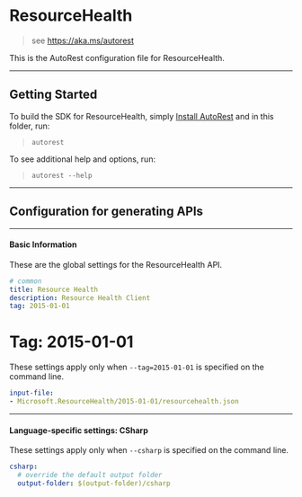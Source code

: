 # ResourceHealth
    
> see https://aka.ms/autorest

This is the AutoRest configuration file for ResourceHealth.



---
## Getting Started 
To build the SDK for ResourceHealth, simply [Install AutoRest](https://aka.ms/autorest/install) and in this folder, run:

> `autorest`

To see additional help and options, run:

> `autorest --help`
---

## Configuration for generating APIs


---
#### Basic Information 
These are the global settings for the ResourceHealth API.

``` yaml
# common 
title: Resource Health
description: Resource Health Client
tag: 2015-01-01

```


# Tag: 2015-01-01

These settings apply only when `--tag=2015-01-01` is specified on the command line.

``` yaml $(tag) == '2015-01-01'
input-file:
- Microsoft.ResourceHealth/2015-01-01/resourcehealth.json

```


---
#### Language-specific settings: CSharp

These settings apply only when `--csharp` is specified on the command line.

``` yaml $(csharp)
csharp:
  # override the default output folder
  output-folder: $(output-folder)/csharp
```

